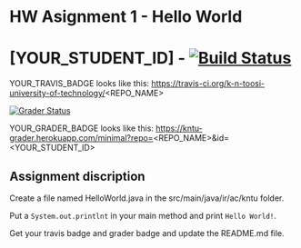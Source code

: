 # HW Asignment 1 - Hello World

# [YOUR_STUDENT_ID] - [![Build Status](YOUR_TRAVIS_BADGE.svg?branch=master)](YOUR_TRAVIS_BADGE)

YOUR_TRAVIS_BADGE looks like this: https://travis-ci.org/k-n-toosi-university-of-technology/<REPO_NAME>

[![Grader Status](YOUR_GRADER_BADGE)](YOUR_GRADER_BADGE)

YOUR_GRADER_BADGE looks like this: https://kntu-grader.herokuapp.com/minimal?repo=<REPO_NAME>&id=<YOUR_STUDENT_ID>

## Assignment discription

Create a file named HelloWorld.java in the src/main/java/ir/ac/kntu folder.

Put a `System.out.printlnt` in your main method and print `Hello World!`.

Get your travis badge and grader badge and update the README.md file.

